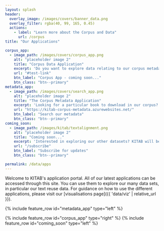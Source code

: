 ```yaml
---
layout: splash
header:
  overlay_image: /images/covers/banner_data.png
  overlay_filter: rgba(40, 99, 165, 0.45)
  actions:
    - label: "Learn more about the Corpus and Data"
      url: /corpus
title: "Our Applications"

corpus_app:
  - image_path: /images/covers/corpus_app.png
    alt: "placeholder image 2"
    title: "Corpus Data Application"
    excerpt: 'Do you want to explore data relating to our corpus metadata? <br><br> Check back here soon to try our latest app!'
    url: "#test-link"
    btn_label: "Corpus App - coming soon..."
    btn_class: "btn--primary"
metadata_app:
  - image_path: /images/covers/search_app.png
    alt: "placeholder image 2"
    title: "The Corpus Metadata Application"
    excerpt: 'Looking for a particular book to download in our corpus? Wanting to explore books by specific authors or in specific genres?<br><br> Search for books using the Corpus metadata search app.'
    url: "https://kitab-corpus-metadata.azurewebsites.net/"
    btn_label: "Search our metadata"
    btn_class: "btn--primary"
coming_soon:
  - image_path: /images/kitab/textalignment.png
    alt: "placeholder image 2"
    title: "Coming soon..."
    excerpt: 'Interested in exploring our other datasets? KITAB will be releasing more data and applications soon.<br><br> Subscribe to be notified when new applications are added to the portal.'
    url: "/subscribe"
    btn_label: "Subscribe for updates"
    btn_class: "btn--primary"

permalink: /data/apps
---
```

Welcome to KITAB's application portal. All of our latest applications can be accessed through this site. You can use them to explore our many data sets, in particular our text reuse data. For guidance on how to use the different applications, please visit our [visualisations page]({{ 'data/viz' | relative_url }}).

{% include feature_row id="metadata_app" type="left" %}
{% include feature_row id="corpus_app" type="right" %}{% include feature_row id="coming_soon" type="left" %}

